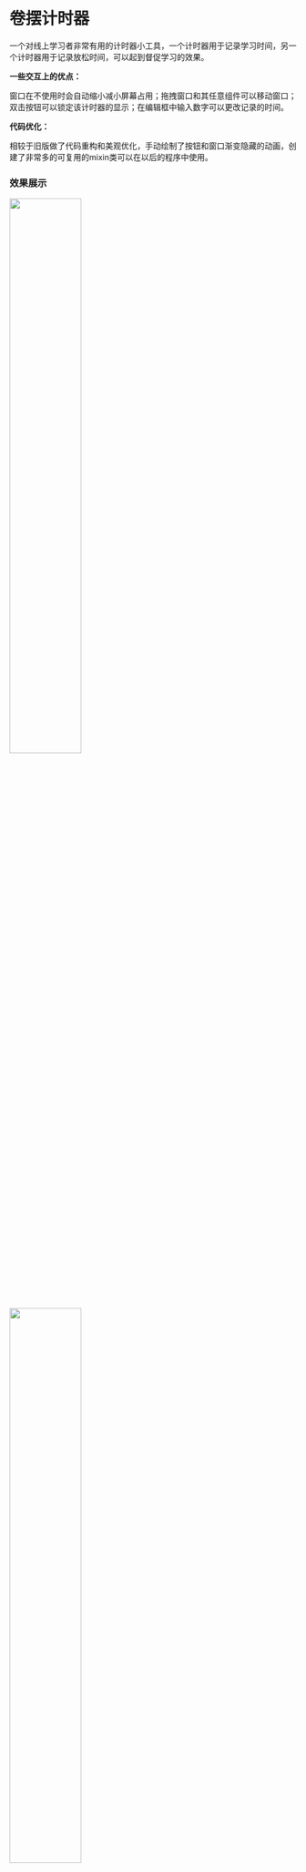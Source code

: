 # 卷摆计时器

一个对线上学习者非常有用的计时器小工具，一个计时器用于记录学习时间，另一个计时器用于记录放松时间，可以起到督促学习的效果。

**一些交互上的优点：**

窗口在不使用时会自动缩小减小屏幕占用；拖拽窗口和其任意组件可以移动窗口；双击按钮可以锁定该计时器的显示；在编辑框中输入数字可以更改记录的时间。

**代码优化：**

相较于旧版做了代码重构和美观优化，手动绘制了按钮和窗口渐变隐藏的动画，创建了非常多的可复用的mixin类可以在以后的程序中使用。

### 效果展示

<img src="https://github.com/Bonjir/WorkRelaxTimer/blob/main/.github/(1).jpg" width="50%" height="50%" />

<img src="https://github.com/Bonjir/WorkRelaxTimer/blob/main/.github/(2).jpg" width="50%" height="50%" />

<img src="https://github.com/Bonjir/WorkRelaxTimer/blob/main/.github/(3).jpg" width="50%" height="50%" />

<img src="https://github.com/Bonjir/WorkRelaxTimer/blob/main/.github/(4).jpg" width="50%" height="50%" />

### TODO

- [ ] tooltip
- [ ] 右键列表
- [ ] 每日数据统计

- [x] ~~mini窗口label的显示，哪个启用显示哪个，然后双击锁定~~
- [x] ~~添加CrashHandler模块，解决崩溃与异常退出的处理和恢复~~
- [x] ~~添加Logger模块用于日志记录~~
- [x] ~~添加DataManager模块，自动保存卷摆时间数据~~
- [x] ~~使日志记录模块更加智能~~

### BUG

- [x] ~~拖拽mini窗口后mini消失_dragging没有解除，需要再次在主窗口点击才能解除~~

- [x] ~~miniwindow的layout更新后位置及大小出错问题~~

- [x] ~~edit控件回车失效问题~~

- [x] ~~解决莫名其妙按钮字体变大的问题~~

- [x] ~~解决电脑休眠后字体改变问题~~

- [x] ~~双击和单击分离开~~

- [x] ~~拖拽时将不触发点击事件~~



**Cursor真是太厉害了，我要成为超级TAB王！**

